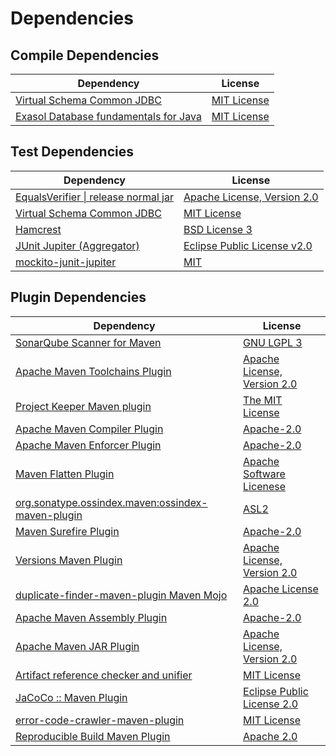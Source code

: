 <!-- @formatter:off -->
# Dependencies

## Compile Dependencies

| Dependency                                 | License          |
| ------------------------------------------ | ---------------- |
| [Virtual Schema Common JDBC][0]            | [MIT License][1] |
| [Exasol Database fundamentals for Java][2] | [MIT License][3] |

## Test Dependencies

| Dependency                                | License                          |
| ----------------------------------------- | -------------------------------- |
| [EqualsVerifier \| release normal jar][4] | [Apache License, Version 2.0][5] |
| [Virtual Schema Common JDBC][0]           | [MIT License][1]                 |
| [Hamcrest][6]                             | [BSD License 3][7]               |
| [JUnit Jupiter (Aggregator)][8]           | [Eclipse Public License v2.0][9] |
| [mockito-junit-jupiter][10]               | [MIT][11]                        |

## Plugin Dependencies

| Dependency                                              | License                          |
| ------------------------------------------------------- | -------------------------------- |
| [SonarQube Scanner for Maven][12]                       | [GNU LGPL 3][13]                 |
| [Apache Maven Toolchains Plugin][14]                    | [Apache License, Version 2.0][5] |
| [Project Keeper Maven plugin][15]                       | [The MIT License][16]            |
| [Apache Maven Compiler Plugin][17]                      | [Apache-2.0][5]                  |
| [Apache Maven Enforcer Plugin][18]                      | [Apache-2.0][5]                  |
| [Maven Flatten Plugin][19]                              | [Apache Software Licenese][5]    |
| [org.sonatype.ossindex.maven:ossindex-maven-plugin][20] | [ASL2][21]                       |
| [Maven Surefire Plugin][22]                             | [Apache-2.0][5]                  |
| [Versions Maven Plugin][23]                             | [Apache License, Version 2.0][5] |
| [duplicate-finder-maven-plugin Maven Mojo][24]          | [Apache License 2.0][25]         |
| [Apache Maven Assembly Plugin][26]                      | [Apache-2.0][5]                  |
| [Apache Maven JAR Plugin][27]                           | [Apache License, Version 2.0][5] |
| [Artifact reference checker and unifier][28]            | [MIT License][29]                |
| [JaCoCo :: Maven Plugin][30]                            | [Eclipse Public License 2.0][31] |
| [error-code-crawler-maven-plugin][32]                   | [MIT License][33]                |
| [Reproducible Build Maven Plugin][34]                   | [Apache 2.0][21]                 |

[0]: https://github.com/exasol/virtual-schema-common-jdbc/
[1]: https://github.com/exasol/virtual-schema-common-jdbc/blob/main/LICENSE
[2]: https://github.com/exasol/db-fundamentals-java/
[3]: https://github.com/exasol/db-fundamentals-java/blob/main/LICENSE
[4]: https://www.jqno.nl/equalsverifier
[5]: https://www.apache.org/licenses/LICENSE-2.0.txt
[6]: http://hamcrest.org/JavaHamcrest/
[7]: http://opensource.org/licenses/BSD-3-Clause
[8]: https://junit.org/junit5/
[9]: https://www.eclipse.org/legal/epl-v20.html
[10]: https://github.com/mockito/mockito
[11]: https://opensource.org/licenses/MIT
[12]: http://sonarsource.github.io/sonar-scanner-maven/
[13]: http://www.gnu.org/licenses/lgpl.txt
[14]: https://maven.apache.org/plugins/maven-toolchains-plugin/
[15]: https://github.com/exasol/project-keeper/
[16]: https://github.com/exasol/project-keeper/blob/main/LICENSE
[17]: https://maven.apache.org/plugins/maven-compiler-plugin/
[18]: https://maven.apache.org/enforcer/maven-enforcer-plugin/
[19]: https://www.mojohaus.org/flatten-maven-plugin/
[20]: https://sonatype.github.io/ossindex-maven/maven-plugin/
[21]: http://www.apache.org/licenses/LICENSE-2.0.txt
[22]: https://maven.apache.org/surefire/maven-surefire-plugin/
[23]: https://www.mojohaus.org/versions/versions-maven-plugin/
[24]: https://basepom.github.io/duplicate-finder-maven-plugin
[25]: http://www.apache.org/licenses/LICENSE-2.0.html
[26]: https://maven.apache.org/plugins/maven-assembly-plugin/
[27]: https://maven.apache.org/plugins/maven-jar-plugin/
[28]: https://github.com/exasol/artifact-reference-checker-maven-plugin/
[29]: https://github.com/exasol/artifact-reference-checker-maven-plugin/blob/main/LICENSE
[30]: https://www.jacoco.org/jacoco/trunk/doc/maven.html
[31]: https://www.eclipse.org/legal/epl-2.0/
[32]: https://github.com/exasol/error-code-crawler-maven-plugin/
[33]: https://github.com/exasol/error-code-crawler-maven-plugin/blob/main/LICENSE
[34]: http://zlika.github.io/reproducible-build-maven-plugin
